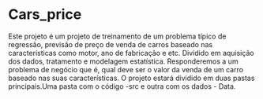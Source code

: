 ﻿# Cars_price
Este projeto é um projeto de treinamento de um problema típico de regressão, 
previsão de preço de venda de carros baseado nas características como motor, 
ano de fabricação e etc. Dividido em aquisição dos dados, tratamento e modelagem estatística. 
Responderemos a um problema de negócio que é, qual deve ser o valor da venda de um carro baseado nas 
suas características. O projeto estará dividido em duas pastas principais.Uma pasta com o código -src e 
outra com os dados - Data.
